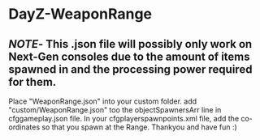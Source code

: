 # DayZ-WeaponRange
*NOTE*- This .json file will possibly only work on Next-Gen consoles due to the amount of items spawned in and the processing power required for them.
---
Place "WeaponRange.json" into your custom folder.
add "custom/WeaponRange.json" too the objectSpawnersArr line in cfggameplay.json file.
In your cfgplayerspawnpoints.xml file, add the co-ordinates <pos x="1313.32" z="14484.58" /> so that you spawn at the Range.
Thankyou and have fun :)
